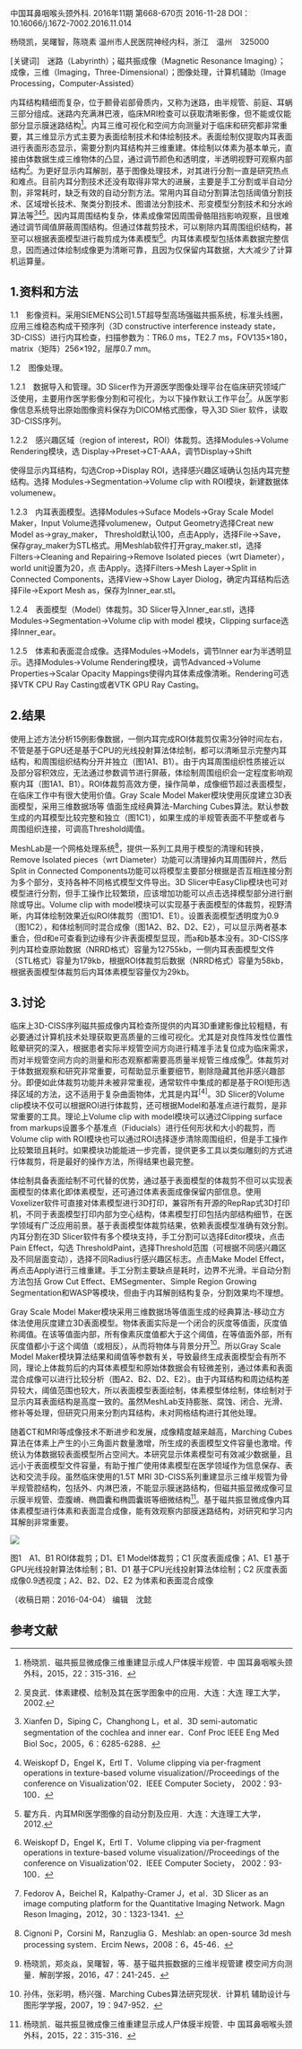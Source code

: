 中国耳鼻咽喉头颈外科. 2016年11期 第668-670页 2016-11-28 
 DOI：10.16066/j.1672-7002.2016.11.014 
 

杨晓凯，吴曙智，陈晓素  温州市人民医院神经内科，浙江　温州　325000

 [关键词]　迷路（Labyrinth）；磁共振成像（Magnetic Resonance Imaging）；成像，三维（Imaging，Three-Dimensional）；图像处理，计算机辅助（Image Processing，Computer-Assisted）


内耳结构精细而复杂，位于颞骨岩部骨质内，又称为迷路，由半规管、前庭、耳蜗三部分组成。迷路内充满淋巴液，临床MRI检查可以获取清晰影像，但不能或仅能部分显示膜迷路结构[^1]。内耳三维可视化和空间方向测量对于临床和研究都非常重要，其三维显示方式主要为表面绘制技术和体绘制技术。表面绘制仅提取内耳表面进行表面形态显示，需要分割内耳结构并三维重建。体绘制以体素为基本单元，直接由体数据生成三维物体的凸显，通过调节颜色和透明度，半透明视野可观察内部结构[^2]。为更好显示内耳解剖，基于图像处理技术，对其进行分割一直是研究热点和难点。目前内耳分割技术还没有取得非常大的进展，主要是手工分割或半自动分割，非常耗时，缺乏有效的自动分割方法。常用内耳自动分割算法包括阈值分割技术、区域增长技术、聚类分割技术、图谱法分割技术、形变模型分割技术和分水岭算法等[^3][^4][^5]。因内耳周围结构复杂，体素成像常因周围骨骼阻挡影响观察，且很难通过调节阈值屏蔽周围结构。但通过体裁剪技术，可以剔除内耳周围组织结构，甚至可以根据表面模型进行裁剪成为体素模型[^4]。内耳体素模型包括体素数据完整信息，因而通过体绘制成像更为清晰可靠，且因为仅保留内耳数据，大大减少了计算机运算量。

## 1.资料和方法
 1.1　影像资料。采用SIEMENS公司1.5T超导型高场强磁共振系统，标准头线圈，应用三维稳态构成干预序列（3D constructive interference insteady state，3D-CISS）进行内耳检查，扫描参数为：TR6.0 ms，TE2.7 ms，FOV135×180，matrix（矩阵）256×192，层厚0.7 mm。

1.2　图像处理。

1.2.1　数据导入和管理。3D Slicer作为开源医学图像处理平台在临床研究领域广泛使用，主要用作医学影像分割和可视化，为以下操作默认工作平台[^6]。从医学影像信息系统导出原始图像资料保存为DICOM格式图像，导入3D Slier 软件，读取3D-CISS序列。

1.2.2　感兴趣区域（region of interest，ROI）体裁剪。选择Modules->Volume Rendering模块，选 Display→Preset→CT-AAA，调节Display→Shift

使得显示内耳结构，勾选Crop→Display ROI，选择感兴趣区域确认包括内耳完整结构。选择 Modules→Segmentation→Volume clip with ROI模块，新建数据体volumenew。

1.2.3　内耳表面模型。选择Modules→Suface Models→Gray Scale Model Maker，Input Volume选择volumenew，Output Geometry选择Creat new Model as->gray_maker， Threshold默认100，点击Apply，选择File→Save，保存gray_maker为STL格式。用Meshlab软件打开gray_maker.stl，选择Filters→Cleaning and Repairing→Remove Isolated pieces（wrt Diameter），world unit设置为20，点 击Apply。选择Filters→Mesh Layer→Split in Connected  Components，选择View→Show Layer Diolog，确定内耳结构后选择File→Export Mesh as，保存为Inner_ear.stl。

1.2.4　表面模型（Model）体裁剪。3D Slicer导入Inner_ear.stl，选择Modules→Segmentation→Volume clip with model 模块，Clipping surface选择Inner_ear。

1.2.5　体素和表面混合成像。选择Modules→Models，调节Inner ear为半透明显示。选择Modules->Volume Rendering模块，调节Advanced→Volume Properties→Scalar Opacity Mappings使得内耳体素成像清晰。Rendering可选择VTK CPU Ray Casting或者VTK  GPU Ray Casting。

## 2.结果
使用上述方法分析15例影像数据，一侧内耳完成ROI体裁剪仅需3分钟时间左右，不管是基于GPU还是基于CPU的光线投射算法体绘制，都可以清晰显示完整内耳结构，和周围组织结构分开并独立（图1A1、B1）。由于内耳周围组织性质接近以及部分容积效应，无法通过参数调节进行屏蔽，体绘制周围组织会一定程度影响观察内耳（图1A1、B1）。ROI体裁剪高效方便，操作简单，成像细节超过表面模型，在临床工作中有很大使用价值。Gray Scale Model Maker模块使用灰度建立3D表面模型，采用三维数据场等 值面生成经典算法-Marching Cubes算法。默认参数生成的内耳模型比较完整和独立（图1C1），如果生成的半规管表面不平整或者与周围组织连接，可调高Threshold阈值。

MeshLab是一个网格处理系统[^7]，提供一系列工具用于模型的清理和转换，Remove Isolated pieces（wrt Diameter）功能可以清理掉内耳周围碎片，然后Split in Connected Components功能可以将模型主要部分根据是否互相连接分割为多个部分，支持各种不同格式模型文件导出。3D Slicer中EasyClip模块也可对模型进行分割，但手工操作比较繁琐，应该增加功能可以点击选择模型部分进行删除或导出。Volume clip with model模块可以实现基于表面模型的体裁剪，视野清晰，内耳体绘制效果近似ROI体裁剪（图1D1、E1）。设置表面模型透明度为0.9（图1C2），和体绘制同时混合成像（图1A2、B2、D2、E2），可以显示两者基本重合，但d和e可查看到边缘有少许表面模型显现，而a和b基本没有。3D-CISS序列内耳检查原始数据（NRRD格式）容量为12755kb，一侧内耳表面模型文件（STL格式）容量为179kb，根据ROI体裁剪后数据（NRRD格式）容量为58kb，根据表面模型体裁剪后内耳体素模型容量仅为29kb。
## 3.讨论
临床上3D-CISS序列磁共振成像内耳检查所提供的内耳3D重建影像比较粗糙，有必要通过计算机技术处理获取更高质量的三维可视化。尤其是对良性阵发性位置性眩晕研究的深入，根据患者实际半规管空间方向进行精准手法复位成为临床需求，而对半规管空间方向的测量和形态观察都需要高质量半规管三维成像[^8]。体裁剪对于体数据观察和研究非常重要，可帮助显示重要细节，剔除隐藏其他非感兴趣部分。即便如此体裁剪功能并未被非常重视，通常软件中集成的都是基于ROI矩形选择区域的方法，这不适用于复杂曲面物体，尤其是内耳<sup>[</sup><sup>4]</sup>。3D Slicer的Volume clip模块不仅可以根据ROI进行体裁剪，还可根据Model和基准点进行裁剪，是非常重要的工具。理论上Volume clip with model模块可以通过Clipping surface from markups设置多个基准点（Fiducials）进行任何形状和大小的裁剪，而Volume clip with ROI模块也可以通过ROI选择逐步清除周围组织，但是手工操作比较繁琐且耗时。如果模块功能能进一步完善，提供更多工具以类似雕刻的方式进行体裁剪，将是最好的操作方法，所得结果也最完整。

体绘制具备表面绘制不可代替的优势，通过基于表面模型的体裁剪不但可以实现表面模型的体素化即体素模型，还可通过体素表面成像保留内部信息。使用Voxelizer软件可直接对体素模型进行3D打印，兼容所有开源的RepRap式3D打印机，不同于表面模型打印内部为空心结构，体素模型打印包括内部结构细节，在医学领域有广泛应用前景。基于表面模型体裁剪结果，依赖表面模型准确有效分割。内耳分割在3D Slicer软件有多个模块支持，手工分割可以选择Editor模块，点击Pain Effect，勾选 ThresholdPaint，选择Threshold范围（可根据不同感兴趣区及不同层面变动），选择不同Radius行感兴趣区标志。点击Make Model Effect，再点击Apply进行三维重建。手工分割主要缺点是耗时，边界不光滑。半自动分割方法包括 Grow Cut Effect、EMSegmenter、Simple Region Growing Segmentation和WASP等模块，但由于内耳解剖结构复杂，分割效果均不理想。

Gray Scale Model Maker模块采用三维数据场等值面生成的经典算法-移动立方体法使用灰度建立3D表面模型。物体表面实际是一个闭合的灰度等值面，灰度值称阈值。在该等值面内部，所有像素灰度值都大于这个阈值，在等值面外部，所有灰度值都小于这个阈值（或相反），从而将物体与背景分开[^9]。所以Gray Scale Model Maker模块算法结果和阈值等参数有关，导致最终生成表面模型会有所不同，理论上体裁剪后的内耳体素模型和原始体数据会有轻微差别，通过体素和表面混合成像可以进行比较分析（图A2、B2、D2、E2）。由于内耳结构和周边结构差异较大，阈值范围也较大，所以表面模型表面绘制，体素模型体绘制，体绘制对于显示内耳表面结构是高度一致的。虽然MeshLab支持膨胀、腐蚀、闭合、光滑、修补等处理，但研究只用来分割内耳结构，未对网格结构进行其他处理。

随着CT和MRI等成像技术不断进步和发展，成像精度越来越高，Marching Cubes算法在体素上产生的小三角面片数量激增，所生成的表面模型文件容量也激增。传统认为体数据较表面模型所占空间大。本研究显示体素模型可有效减少数据量，且远小于表面模型文件容量，有助于推广使用体素模型在医学领域作为信息保存、表达和交流手段。虽然临床使用的1.5T MRI 3D-CISS系列重建显示三维半规管为骨半规管腔结构，包括外、内淋巴液，不能显示膜迷路结构，但磁共振显微成像可显示膜半规管、壶腹嵴、椭圆囊和椭圆囊斑等细微结构[^1]。基于磁共振显微成像内耳体素模型进行体素和表面混合成像，能有效观察内部膜迷路结构，对研究和学习内耳解剖非常重要。

![](https://upload-images.jianshu.io/upload_images/10716757-aa3430be15a79e61.png?imageMogr2/auto-orient/strip%7CimageView2/2/w/1240)


图1　A1、B1 ROI体裁剪；D1、E1 Model体裁剪；C1 灰度表面成像；A1、E1 基于GPU光线投射算法体绘制；B1、D1 基于CPU光线投射算法体绘制；C2 灰度表面成像0.9透视度；A2、B2、D2、E2 为体素和表面混合成像

（收稿日期：2016-04-04）  编辑　沈懿

## 参考文献
[^1]:  杨晓凯．磁共振显微成像三维重建显示成人尸体膜半规管．中  国耳鼻咽喉头颈外科，2015，22：315-316．

[^2]:  吴良武．体素建模、绘制及其在医学图象中的应用．大连：大连  理工大学，2002.

[^3]:   Xianfen D，Siping C，Changhong L，et al．3D semi-automatic   segmentation of the cochlea and inner ear．Conf Proc IEEE Eng   Med Biol Soc，2005，6：6285-6288．

[^4]:   Weiskopf D，Engel K，Ertl T．Volume clipping via per-fragment   operations in texture-based volume visualization//Proceedings   of the conference on Visualization'02．IEEE Computer Society，  2002：93-100． 

[^5]:  翟方兵．内耳MRI医学图像的自动分割及应用．大连：大连理工大学，2012.

[^6]:   Fedorov A，Beichel R，Kalpathy-Cramer J，et al．3D Slicer as an image computing platform for the Quantitative Imaging Network.  Magn Reson Imaging，2012，30：1323-1341．

[^7]:   Cignoni P，Corsini M，Ranzuglia G．Meshlab: an open-source 3d   mesh processing system．Ercim News，2008：6，45-46．

[^8]:  杨晓凯，郑炎焱，吴曙智，等．基于磁共振数据的三维半规管建  模空间方向测量．解剖学报，2016，47：241-245．

[^9]:  孙伟，张彩明，杨兴强．Marching Cubes算法研究现状．计算机  辅助设计与图形学学报，2007，19：947-952．


